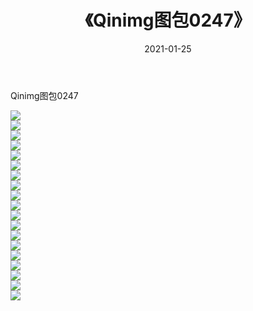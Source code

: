 ﻿---
layout: post
title:  《Qinimg图包0247》
date:   2021-01-25
img: http://imgx.orgx.ga/Qinimg图包/Qinimg图包0247/000.jpg
categories: [美女, 清纯, 唯美]
---

Qinimg图包0247

 ![](http://imgx.orgx.ga/Qinimg图包/Qinimg图包0247/001.jpg) <br>![](http://imgx.orgx.ga/Qinimg图包/Qinimg图包0247/002.jpg) <br>![](http://imgx.orgx.ga/Qinimg图包/Qinimg图包0247/003.jpg) <br>![](http://imgx.orgx.ga/Qinimg图包/Qinimg图包0247/004.jpg) <br>![](http://imgx.orgx.ga/Qinimg图包/Qinimg图包0247/005.jpg) <br>![](http://imgx.orgx.ga/Qinimg图包/Qinimg图包0247/006.jpg) <br>![](http://imgx.orgx.ga/Qinimg图包/Qinimg图包0247/007.jpg) <br>![](http://imgx.orgx.ga/Qinimg图包/Qinimg图包0247/008.jpg) <br>![](http://imgx.orgx.ga/Qinimg图包/Qinimg图包0247/009.jpg) <br>![](http://imgx.orgx.ga/Qinimg图包/Qinimg图包0247/010.jpg) <br>![](http://imgx.orgx.ga/Qinimg图包/Qinimg图包0247/011.jpg) <br>![](http://imgx.orgx.ga/Qinimg图包/Qinimg图包0247/012.jpg) <br>![](http://imgx.orgx.ga/Qinimg图包/Qinimg图包0247/013.jpg) <br>![](http://imgx.orgx.ga/Qinimg图包/Qinimg图包0247/014.jpg) <br>![](http://imgx.orgx.ga/Qinimg图包/Qinimg图包0247/015.jpg) <br>![](http://imgx.orgx.ga/Qinimg图包/Qinimg图包0247/016.jpg) <br>![](http://imgx.orgx.ga/Qinimg图包/Qinimg图包0247/017.jpg) <br>![](http://imgx.orgx.ga/Qinimg图包/Qinimg图包0247/018.jpg) <br>![](http://imgx.orgx.ga/Qinimg图包/Qinimg图包0247/019.jpg) <br>